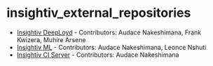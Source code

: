 # insightiv_external_repositories

- [Insightiv DeepLoyd](https://github.com/heyaudace/deeployd) - Contributors: Audace Nakeshimana, Frank Kwizera, Muhire Arsene
- [Insightiv ML](https://github.com/heyaudace/insightiv_ml) - Contributors: Audace Nakeshimana, Leonce Nshuti
- [Insightiv CI Server](https://github.com/heyaudace/insightiv_ci_server) - Contributors: Audace Nakeshimana
